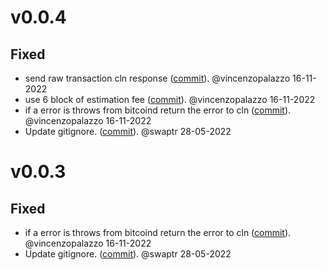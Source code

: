 # v0.0.4

## Fixed
- send raw transaction cln response ([commit](https://github.com/clightning4j/btcli4j/commit/7e39245cf4c1b0c623a361550dffb2d3a76e0e69)). @vincenzopalazzo 16-11-2022
- use 6 block of estimation fee ([commit](https://github.com/clightning4j/btcli4j/commit/d2bca9236b17db03003c1d6fbc50798d47db5825)). @vincenzopalazzo 16-11-2022
- if a error is throws from bitcoind return the error to cln ([commit](https://github.com/clightning4j/btcli4j/commit/7ab269a2407e0d721d0fce2d66db29d9cb122454)). @vincenzopalazzo 16-11-2022
- Update gitignore. ([commit](https://github.com/clightning4j/btcli4j/commit/d281e041159ce500dbec237c3b5d26c5d72526d9)). @swaptr 28-05-2022


# v0.0.3

## Fixed
- if a error is throws from bitcoind return the error to cln ([commit](https://github.com/clightning4j/btcli4j/commit/7ab269a2407e0d721d0fce2d66db29d9cb122454)). @vincenzopalazzo 16-11-2022
- Update gitignore. ([commit](https://github.com/clightning4j/btcli4j/commit/d281e041159ce500dbec237c3b5d26c5d72526d9)). @swaptr 28-05-2022
